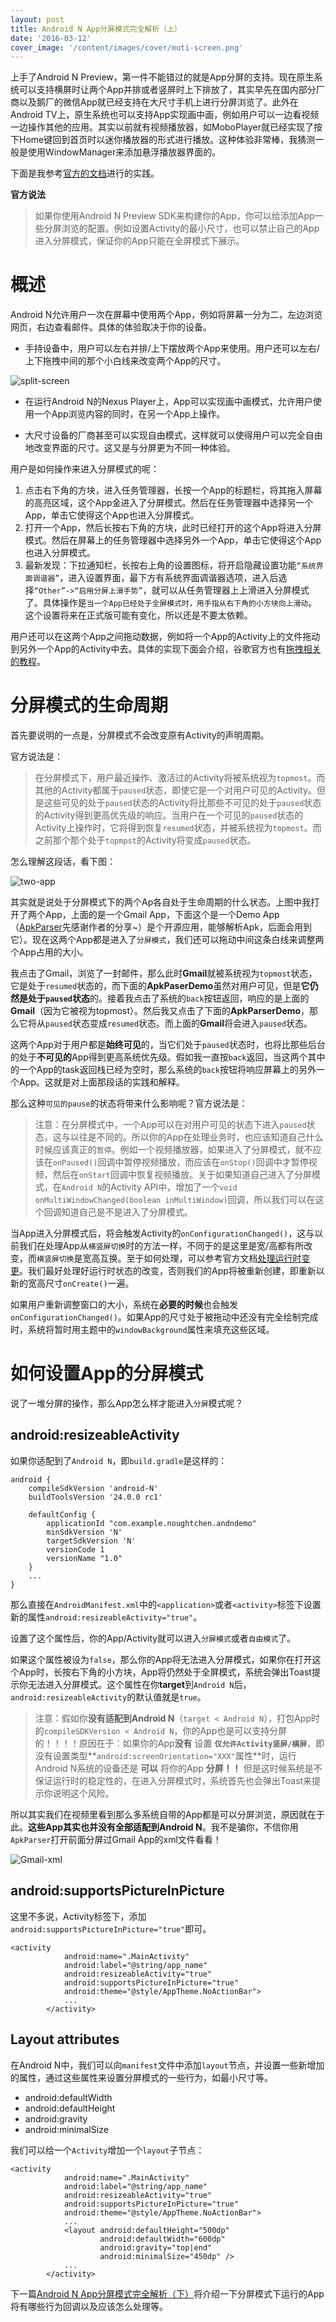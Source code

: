 ```yaml
---
layout: post
title: Android N App分屏模式完全解析（上）
date: '2016-03-12'
cover_image: '/content/images/cover/muti-screen.png'
---
```


上手了Android N Preview，第一件不能错过的就是App分屏的支持。现在原生系统可以支持横屏时让两个App并排或者竖屏时上下排放了，其实早先在国内部分厂商以及鹅厂的微信App就已经支持在大尺寸手机上进行分屏浏览了。此外在Android TV上，原生系统也可以支持App实现画中画，例如用户可以一边看视频一边操作其他的应用。其实以前就有视频播放器，如MoboPlayer就已经实现了按下Home键回到首页时以迷你播放器的形式进行播放。这种体验非常棒，我猜测一般是使用WindowManager来添加悬浮播放器界面的。

下面是我参考[官方的文档](http://developer.android.com/intl/zh-cn/preview/features/multi-window.html#running)进行的实践。

**官方说法**

> 如果你使用Android N Preview SDK来构建你的App，你可以给添加App一些分屏浏览的配置。例如设置Activity的最小尺寸，也可以禁止自己的App进入分屏模式，保证你的App只能在全屏模式下展示。

# 概述

Android N允许用户一次在屏幕中使用两个App，例如将屏幕一分为二，左边浏览网页，右边查看邮件。具体的体验取决于你的设备。

- 手持设备中，用户可以左右并排/上下摆放两个App来使用。用户还可以左右/上下拖拽中间的那个小白线来改变两个App的尺寸。

![split-screen](/content/images/split-screen.png)

- 在运行Android N的Nexus Player上，App可以实现画中画模式，允许用户使用一个App浏览内容的同时，在另一个App上操作。

- 大尺寸设备的厂商甚至可以实现自由模式，这样就可以使得用户可以完全自由地改变界面的尺寸。这又是与分屏更为不同一种体验。

用户是如何操作来进入分屏模式的呢：

1. 点击右下角的方块，进入任务管理器，长按一个App的标题栏，将其拖入屏幕的高亮区域，这个App金进入了分屏模式。然后在任务管理器中选择另一个App，单击它使得这个App也进入分屏模式。
2. 打开一个App，然后长按右下角的方块，此时已经打开的这个App将进入分屏模式。然后在屏幕上的任务管理器中选择另外一个App，单击它使得这个App也进入分屏模式。
3. 最新发现：下拉通知栏，长按右上角的设置图标，将开启隐藏设置功能`“系统界面调谐器”`，进入设置界面，最下方有系统界面调谐器选项，进入后选择`“Other”->“启用分屏上滑手势”`，就可以从任务管理器上上滑进入分屏模式了。具体操作是`当一个App已经处于全屏模式时，用手指从右下角的小方块向上滑动`。这个设置将来在正式版可能有变化，所以还是不要太依赖。

用户还可以在这两个App之间拖动数据，例如将一个App的Activity上的文件拖动到另外一个App的Activity中去。具体的实现下面会介绍，谷歌官方也有[拖拽相关的教程](http://developer.android.com/intl/zh-cn/guide/topics/ui/drag-drop.html)。

# 分屏模式的生命周期

首先要说明的一点是，分屏模式不会改变原有Activity的声明周期。

官方说法是：
> 在分屏模式下，用户最近操作、激活过的Activity将被系统视为`topmost`。而其他的Activity都属于`paused`状态，即使它是一个对用户可见的Activity。但是这些可见的处于`paused`状态的Activity将比那些不可见的处于`paused`状态的Activity得到更高优先级的响应。当用户在一个可见的`paused`状态的Activity上操作时，它将得到恢复`resumed`状态，并被系统视为`topmost`。而之前那个那个处于`topmpst`的Activity将变成`paused`状态。

怎么理解这段话，看下图：

![two-app](/content/images/two-apps.png)

其实就是说处于分屏模式下的两个Ap各自处于生命周期的什么状态。上图中我打开了两个App，上面的是一个Gmail App，下面这个是一个Demo App（[ApkParser](https://github.com/jaredrummler/APKParser)先感谢作者的分享~）是个开源应用，能够解析Apk，后面会用到它）。现在这两个App都是进入了`分屏模式`，我们还可以拖动中间这条白线来调整两个App占用的大小。

我点击了Gmail，浏览了一封邮件，那么此时**Gmail**就被系统视为`topmost`状态，它是处于`resumed`状态的，而下面的**ApkPaserDemo**虽然对用户可见，但是**它仍然是处于`paused`状态**的。接着我点击了系统的`back`按钮返回，响应的是上面的**Gmail**（因为它被视为topmost）。然后我又点击了下面的**ApkParserDemo**，那么它将从`paused`状态变成`resumed`状态。而上面的**Gmail**将会进入`paused`状态。

这两个App对于用户都是**始终可见**的，当它们处于`paused`状态时，也将比那些后台的处于**不可见的**App得到更高系统优先级。假如我一直按`back`返回，当这两个其中的一个App的task返回栈已经为空时，那么系统的`back`按钮将响应屏幕上的另外一个App。这就是对上面那段话的实践和解释。

那么这种`可见的pause`的状态将带来什么影响呢？官方说法是：

> 注意：在分屏模式中，一个App可以在对用户可见的状态下进入`paused`状态，这与以往是不同的。所以你的App在处理业务时，也应该知道自己什么时候应该真正的`暂停`。例如一个视频播放器，如果进入了分屏模式，就不应该在`onPaused()`回调中暂停视频播放，而应该在`onStop()`回调中才暂停视频，然后在`onStart`回调中恢复视频播放。关于如果知道自己进入了分屏模式，在`Android N`的Activity API中，增加了一个`void onMultiWindowChanged(boolean inMultiWindow)`回调，所以我们可以在这个回调知道自己是不是进入了分屏模式。

当App进入分屏模式后，将会触发Activity的`onConfigurationChanged()`，这与以前我们在处理App从`横竖屏切换`时的方法一样，不同于的是这里是宽/高都有所改变，而`横竖屏切换`是宽高互换。至于如何处理，可以参考官方文档[处理运行时变更](http://developer.android.com/intl/zh-cn/guide/topics/resources/runtime-changes.html)。我们最好处理好运行时状态的改变，否则我们的App将被重新创建，即重新以新的宽高尺寸`onCreate()`一遍。

如果用户重新调整窗口的大小，系统在**必要的时候**也会触发`onConfigurationChanged()`。如果App的尺寸处于被拖动中还没有完全绘制完成时，系统将暂时用主题中的`windowBackground`属性来填充这些区域。

# 如何设置App的分屏模式

说了一堆分屏的操作，那么App怎么样才能进入`分屏`模式呢？

## android:resizeableActivity

如果你适配到了`Android N`，即`build.gradle`是这样的：

```
android {
    compileSdkVersion 'android-N'
    buildToolsVersion '24.0.0 rc1'

    defaultConfig {
        applicationId "com.example.noughtchen.andndemo"
        minSdkVersion 'N'
        targetSdkVersion 'N'
        versionCode 1
        versionName "1.0"
    }
    ...
}
```

那么直接在`AndroidManifest.xml`中的`<application>`或者`<activity>`标签下设置新的属性`android:resizeableActivity="true"`。

设置了这个属性后，你的App/Activity就可以进入`分屏模式`或者`自由模式`了。

如果这个属性被设为`false`，那么你的App将无法进入分屏模式，如果你在打开这个App时，长按右下角的小方块，App将仍然处于全屏模式，系统会弹出Toast提示你无法进入分屏模式。这个属性在你**target**到`Android N`后，`android:resizeableActivity`的默认值就是`true`。

> 注意：假如你**没有适配到Android N**（`target < Android N`），打包App时的`compileSDKVersion < Android N`，你的App也是可以支持分屏的！！！！原因在于：如果你的App**没有** 设置 **`仅允许Activity竖屏/横屏`**，即没有设置类型**`android:screenOrientation="XXX"`属性**时，运行Android N系统的设备还是 **可以** 将你的App **分屏！！** 但是这时候系统是不保证运行时的稳定性的，在进入分屏模式时，系统首先也会弹出Toast来提示你说明这个风险。

所以其实我们在视频里看到那么多系统自带的App都是可以分屏浏览，原因就在于此。**这些App其实也并没有全部适配到Android N**。我不是骗你，不信你用`ApkParser`打开前面分屏过Gmail App的xml文件看看！

![Gmail-xml](/content/images/gmail-xml.png)


## android:supportsPictureInPicture

这里不多说，Activity标签下，添加`android:supportsPictureInPicture="true"`即可。

```
<activity
            android:name=".MainActivity"
            android:label="@string/app_name"
            android:resizeableActivity="true"
            android:supportsPictureInPicture="true"
            android:theme="@style/AppTheme.NoActionBar">
            ...
        </activity>
```

## Layout attributes

在Android N中，我们可以向`manifest`文件中添加`layout`节点，并设置一些新增加的属性，通过这些属性来设置分屏模式的一些行为，如最小尺寸等。

- android:defaultWidth
- android:defaultHeight
- android:gravity
- android:minimalSize

我们可以给一个`Activity`增加一个`layout`子节点：

```
<activity
            android:name=".MainActivity"
            android:label="@string/app_name"
            android:resizeableActivity="true"
            android:supportsPictureInPicture="true"
            android:theme="@style/AppTheme.NoActionBar">
            ...
            <layout android:defaultHeight="500dp"
                    android:defaultWidth="600dp"
                    android:gravity="top|end"
                    android:minimalSize="450dp" />
            ...
        </activity>
```

下一篇[Android N App分屏模式完全解析（下）](http://unclechen.github.io/2016/03/13/Android-N-App分屏模式完全解析-下篇/)将介绍一下分屏模式下运行的App将有哪些行为回调以及应该怎么处理等。










